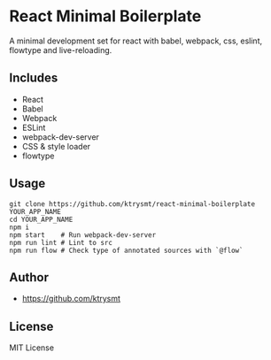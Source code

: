# React Minimal Boilerplate

A minimal development set for react with babel, webpack, css, eslint, flowtype and live-reloading.

## Includes

- React
- Babel
- Webpack
- ESLint
- webpack-dev-server
- CSS & style loader
- flowtype

## Usage

```
git clone https://github.com/ktrysmt/react-minimal-boilerplate YOUR_APP_NAME
cd YOUR_APP_NAME
npm i
npm start    # Run webpack-dev-server
npm run lint # Lint to src
npm run flow # Check type of annotated sources with `@flow`
```

## Author

- <https://github.com/ktrysmt>

## License

MIT License
